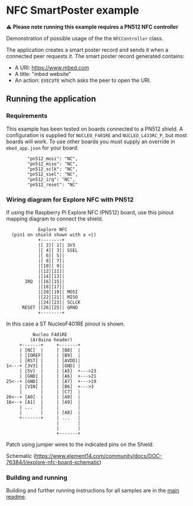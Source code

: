 # NFC SmartPoster example

:warning: **Please note running this example requires a PN512 NFC controller**

Demonstration of possible usage of the the `NFCController` class.

The application creates a smart poster record and sends it when a connected peer requests it.
The smart poster record generated contains:
- A URI: https://www.mbed.com
- A title: "mbed website"
- An action: `EXECUTE` which asks the peer to open the URI.

## Running the application

### Requirements

This example has been tested on boards connected to a PN512 shield. A configuration is supplied for `NUCLEO_F401RE` and `NUCLEO_L433RC_P`, but most boards will work.
To use other boards you must supply an override in `mbed_app.json` for your board:

```
        "pn512_mosi": "NC",
        "pn512_miso": "NC",
        "pn512_sclk": "NC",
        "pn512_ssel": "NC",
        "pn512_irq": "NC",
        "pn512_reset": "NC"
```

### Wiring diagram for Explore NFC with PN512

If using the Raspberry Pi Explore NFC (PN512) board, use this pinout mapping diagram to connect the shield.

                Explore NFC
      (pin1 on shield shown with a <|)
                +--------+
                |[ 2][ 1]| 3V3
                |[ 4][ 3]| SSEL
                |[ 6][ 5]|             
                |[ 8][ 7]|
                |[10][ 9]|
                |[12][11]|
                |[14][13]|
           IRQ  |[16][15]|
                |[18][17]|
                |[20][19]| MOSI
                |[22][21]| MISO
                |[24][23]| SCLCK
          RESET |[26][25]| GRND
                +--------+

In this case a ST NucleoF401RE pinout is shown.

              Nucleo F401RE                 
             (Arduino header)
         +-------+     +-------+                  
         | [NC]  |     | [B8]  |                  
         | [IOREF|     | [B9]  |                  
         | [RST] |     | [AVDD]|                  
    1<---+ [3V3] |     | [GND] |                  
         | [5V]  |     | [A5]  +--->23                  
         | [GND] |     | [A6]  +--->21                  
    25<--+ [GND] |     | [A7]  +--->19                  
         | [VIN] |     | [B6]  +--->3                  
         |       |     | [C7]  |                  
    26<--+ [A0]  |     | [A9]  |                  
    16<--+ [A1]  |     | [A9]  |                  
         | ...   |     |       |                  
         |       |     | [A8]  |                  
         +-------+     | ...   |                  
                       |       |
                       |       |
                       +-------+

Patch using jumper wires to the indicated pins on the Shield.            

Schematic (https://www.element14.com/community/docs/DOC-76384/l/explore-nfc-board-schematic)

### Building and running

Building and further running instructions for all samples are in the
[main readme](https://github.com/ARMmbed/mbed-os-example-nfc/blob/master/README.md).
